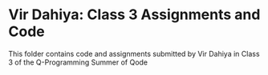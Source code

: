# Vir Dahiya: Class 3 Assignments and Code
This folder contains code and assignments submitted by Vir Dahiya in Class 3 of the Q-Programming Summer of Qode